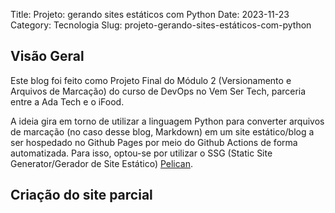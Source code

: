 Title: Projeto: gerando sites estáticos com Python
Date: 2023-11-23
Category: Tecnologia
Slug: projeto-gerando-sites-estáticos-com-python


## Visão Geral

Este blog foi feito como Projeto Final do Módulo 2 (Versionamento e Arquivos de Marcação) do curso de DevOps no Vem Ser Tech, parceria entre a Ada Tech e o iFood.

A ideia gira em torno de utilizar a linguagem Python para converter arquivos de marcação (no caso desse blog, Markdown) em um site estático/blog a ser hospedado no Github Pages por meio do Github Actions de forma automatizada. Para isso, optou-se por utilizar o SSG (Static Site Generator/Gerador de Site Estático) [Pelican](https://docs.getpelican.com/en/stable/).

## Criação do site parcial

